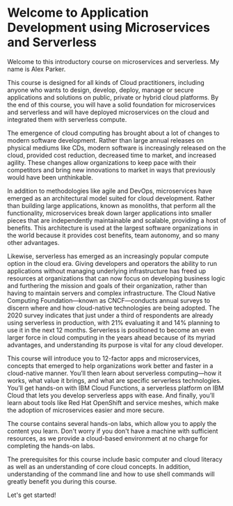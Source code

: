 # Welcome to Application Development using Microservices and Serverless
Welcome to this introductory course on microservices and serverless. My name is Alex Parker. 

This course is designed for all kinds of Cloud practitioners, including anyone who wants to design, develop, deploy, manage or secure applications and solutions on public, private or hybrid cloud platforms. By the end of this course, you will have a solid foundation for microservices and serverless and will have deployed microservices on the cloud and integrated them with serverless compute.

The emergence of cloud computing has brought about a lot of changes to modern software development. Rather than large annual releases on physical mediums like CDs, modern software is increasingly released on the cloud, provided cost reduction, decreased time to market, and increased agility. These changes allow organizations to keep pace with their competitors and bring new innovations to market in ways that previously would have been unthinkable.

In addition to methodologies like agile and DevOps, microservices have emerged as an architectural model suited for cloud development. Rather than building large applications, known as monoliths, that perform all the functionality, microservices break down larger applications into smaller pieces that are independently maintainable and scalable, providing a host of benefits. This architecture is used at the largest software organizations in the world because it provides cost benefits, team autonomy, and so many other advantages.

Likewise, serverless has emerged as an increasingly popular compute option in the cloud era. Giving developers and operators the ability to run applications without managing underlying infrastructure has freed up resources at organizations that can now focus on developing business logic and furthering the mission and goals of their organization, rather than having to maintain servers and complex infrastructure. The Cloud Native Computing Foundation—known as CNCF—conducts annual surveys to discern where and how cloud-native technologies are being adopted. The 2020 survey indicates that just under a third of respondents are already using serverless in production, with 21% evaluating it and 14% planning to use it in the next 12 months. Serverless is positioned to become an even larger force in cloud computing in the years ahead because of its myriad advantages, and understanding its purpose is vital for any cloud developer.

This course will introduce you to 12-factor apps and microservices, concepts that emerged to help organizations work better and faster in a cloud-native manner. You’ll then learn about serverless computing—how it works, what value it brings, and what are specific serverless technologies. You’ll get hands-on with IBM Cloud Functions, a serverless platform on IBM Cloud that lets you develop serverless apps with ease. And finally, you’ll learn about tools like Red Hat OpenShift and service meshes, which make the adoption of microservices easier and more secure.

The course contains several hands-on labs, which allow you to apply the content you learn. Don't worry if you don't have a machine with sufficient resources, as we provide a cloud-based environment at no charge for completing the hands-on labs.

The prerequisites for this course include basic computer and cloud literacy as well as an understanding of core cloud concepts. In addition, understanding of the command line and how to use shell commands will greatly benefit you during this course.

Let's get started!
